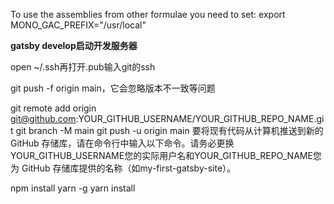To use the assemblies from other formulae you need to set:
  export MONO_GAC_PREFIX="/usr/local"


 **gatsby develop启动开发服务器**

open ~/.ssh再打开.pub输入git的ssh

git push -f origin main，它会忽略版本不一致等问题

git remote add origin git@github.com:YOUR_GITHUB_USERNAME/YOUR_GITHUB_REPO_NAME.git
git branch -M main
git push -u origin main
要将现有代码从计算机推送到新的 GitHub 存储库，请在命令行中输入以下命令。请务必更换YOUR_GITHUB_USERNAME您的实际用户名和YOUR_GITHUB_REPO_NAME您为 GitHub 存储库提供的名称（如my-first-gatsby-site）。

npm install yarn -g
yarn install